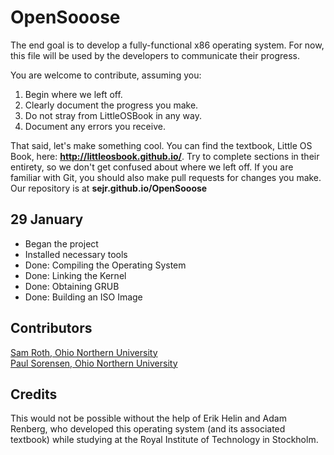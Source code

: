 # OpenSooose

The end goal is to develop a fully-functional x86 operating system.
For now, this file will be used by the developers to communicate their
progress.

You are welcome to contribute, assuming you:

1. Begin where we left off.
2. Clearly document the progress you make.
3. Do not stray from LittleOSBook in any way.
4. Document any errors you receive.

That said, let's make something cool. You can find the textbook,
Little OS Book, here: **http://littleosbook.github.io/**. Try to complete
sections in their entirety, so we don't get confused about where we left off.
If you are familiar with Git, you should also make pull requests for changes
you make. Our repository is at **sejr.github.io/OpenSooose**

## 29 January

- Began the project
- Installed necessary tools
- Done: Compiling the Operating System
- Done: Linking the Kernel
- Done: Obtaining GRUB
- Done: Building an ISO Image

## Contributors

[Sam Roth, Ohio Northern University](mailto:roth@computer.org)   
[Paul Sorensen, Ohio Northern University](mailto:p-sorensen@onu.edu)

## Credits

This would not be possible without the help of Erik Helin and Adam Renberg,
who developed this operating system (and its associated textbook) while studying
at the Royal Institute of Technology in Stockholm. 